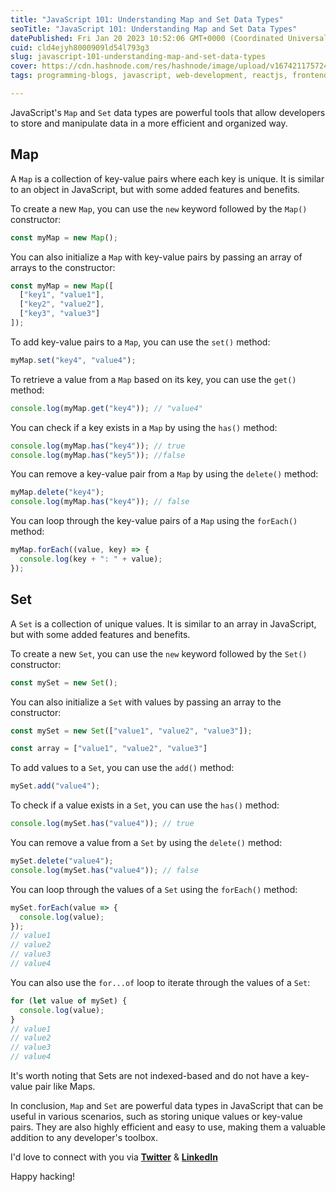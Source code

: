 ```yaml
---
title: "JavaScript 101: Understanding Map and Set Data Types"
seoTitle: "JavaScript 101: Understanding Map and Set Data Types"
datePublished: Fri Jan 20 2023 10:52:06 GMT+0000 (Coordinated Universal Time)
cuid: cld4ejyh8000909ld54l793g3
slug: javascript-101-understanding-map-and-set-data-types
cover: https://cdn.hashnode.com/res/hashnode/image/upload/v1674211757245/b2f00f89-cb64-4355-97e7-54279bcc59a8.jpeg
tags: programming-blogs, javascript, web-development, reactjs, frontend-development

---
```


JavaScript's `Map` and `Set` data types are powerful tools that allow developers to store and manipulate data in a more efficient and organized way.

## **Map**

A `Map` is a collection of key-value pairs where each key is unique. It is similar to an object in JavaScript, but with some added features and benefits.

To create a new `Map`, you can use the `new` keyword followed by the `Map()` constructor:

```javascript
const myMap = new Map();
```

You can also initialize a `Map` with key-value pairs by passing an array of arrays to the constructor:

```javascript
const myMap = new Map([
  ["key1", "value1"],
  ["key2", "value2"],
  ["key3", "value3"]
]);
```

To add key-value pairs to a `Map`, you can use the `set()` method:

```javascript
myMap.set("key4", "value4");
```

To retrieve a value from a `Map` based on its key, you can use the `get()` method:

```javascript
console.log(myMap.get("key4")); // "value4"
```

You can check if a key exists in a `Map` by using the `has()` method:

```javascript
console.log(myMap.has("key4")); // true
console.log(myMap.has("key5")); //false
```

You can remove a key-value pair from a `Map` by using the `delete()` method:

```javascript
myMap.delete("key4");
console.log(myMap.has("key4")); // false
```

You can loop through the key-value pairs of a `Map` using the `forEach()` method:

```javascript
myMap.forEach((value, key) => {
  console.log(key + ": " + value);
});
```

## **Set**

A `Set` is a collection of unique values. It is similar to an array in JavaScript, but with some added features and benefits.

To create a new `Set`, you can use the `new` keyword followed by the `Set()` constructor:

```javascript
const mySet = new Set();
```

You can also initialize a `Set` with values by passing an array to the constructor:

```javascript
const mySet = new Set(["value1", "value2", "value3"]);

const array = ["value1", "value2", "value3"]
```

To add values to a `Set`, you can use the `add()` method:

```javascript
mySet.add("value4");
```

To check if a value exists in a `Set`, you can use the `has()` method:

```javascript
console.log(mySet.has("value4")); // true
```

You can remove a value from a `Set` by using the `delete()` method:

```javascript
mySet.delete("value4");
console.log(mySet.has("value4")); // false
```

You can loop through the values of a `Set` using the `forEach()` method:

```javascript
mySet.forEach(value => {
  console.log(value);
});
// value1
// value2
// value3
// value4
```

You can also use the `for...of` loop to iterate through the values of a `Set`:

```javascript
for (let value of mySet) {
  console.log(value);
}
// value1
// value2
// value3
// value4
```

It's worth noting that Sets are not indexed-based and do not have a key-value pair like Maps.

In conclusion, `Map` and `Set` are powerful data types in JavaScript that can be useful in various scenarios, such as storing unique values or key-value pairs. They are also highly efficient and easy to use, making them a valuable addition to any developer's toolbox.

I'd love to connect with you via [**Twitter**](https://twitter.com/bonaogeto) & [**LinkedIn**](https://www.linkedin.com/in/bonaventureogeto/)

Happy hacking!